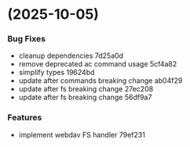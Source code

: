 #  (2025-10-05)


### Bug Fixes

* cleanup dependencies 7d25a0d
* remove deprecated ac command usage 5cf4a82
* simplify types 19624bd
* update after commands breaking change ab04f29
* update after fs breaking change 27ec208
* update after fs breaking change 56df9a7


### Features

* implement webdav FS handler 79ef231




